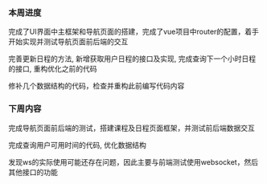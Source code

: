 ### 本周进度

完成了UI界面中主框架和导航页面的搭建，完成了vue项目中router的配置，着手开始实现并测试导航页面前后端的交互

完善更新日程的方法, 新增获取用户日程的接口及实现, 完成查询下一个小时日程的接口, 重构优化之前的代码

修补几个数据结构的代码，检查并重构此前编写代码内容

### 下周内容

完成导航页面前后端的测试，搭建课程及日程页面框架，并测试前后端数据交互

完成查询用户可用时间的代码, 优化数据结构

发现ws的实际使用可能还存在问题，因此主要与前端测试使用websocket，然后其他接口的功能
